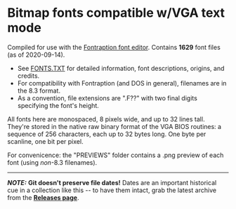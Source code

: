 # Bitmap fonts compatible w/VGA text mode

Compiled for use with the [Fontraption font editor](https://int10h.org/blog/2019/05/fontraption-vga-text-mode-font-editor/).  Contains **1629** font files (as of 2020-09-14).

* See [FONTS.TXT](FONTS.TXT) for detailed information, font descriptions, origins, and credits.
* For compatibility with Fontraption (and DOS in general), filenames are in the 8.3 format.
* As a convention, file extensions are ".F??" with two final digits specifying the font's height.

All fonts here are monospaced, 8 pixels wide, and up to 32 lines tall.  They're stored in the native raw binary format of the VGA BIOS routines: a sequence of 256 characters, each up to 32 bytes long.  One byte per scanline, one bit per pixel.

For convenicence: the "PREVIEWS" folder contains a .png preview of each font (using *non*-8.3 filenames).

----

***NOTE:*** **Git doesn't preserve file dates!**  Dates are an important historical cue in a collection like this -- to have them intact, grab the latest archive from the **[Releases page](../../releases)**.
